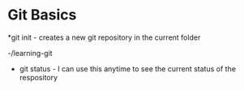 
# Git Basics

*git init - creates a new git repository in the current folder 

-/learning-git
* git status - I can use this anytime to see the current status of the respository 